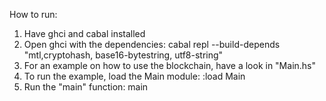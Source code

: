 How to run:
1. Have ghci and cabal installed
2. Open ghci with the dependencies: cabal repl --build-depends "mtl,cryptohash, base16-bytestring, utf8-string"
3. For an example on how to use the blockchain, have a look in "Main.hs"
4. To run the example, load the Main module: :load Main
5. Run the "main" function: main 
